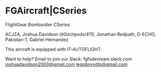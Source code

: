# FGAircraft|CSeries
FlightGear Bombardier CSeries

ACJZA, Joshua Davidson (it0uchpods/411), Jonathan Redpath, D-ECHO, Pakistan-1, Gabriel Hernandez

This aircraft is equipped with IT-AUTOFLIGHT.

Want to help?
Email to join our Slack: fgfsdevteam.slack.com
joshuadavidson2000@gmail.com
legoboyvdlp@gmail.com
